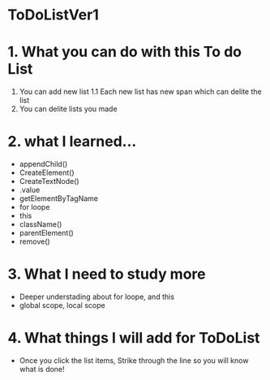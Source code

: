 # ToDoListVer1

# 1. What you can do with this To do List 

1. You can add new list
1.1 Each new list has new span which can delite the list
2. You can delite lists you made 

# 2. what I learned...
- appendChild() 
- CreateElement()
- CreateTextNode()
- .value
- getElementByTagName
- for loope  
- this 
- className()
- parentElement()
- remove()

# 3. What I need to study more
- Deeper understading about for loope, and this
- global scope, local scope 

# 4. What things I will add for ToDoList 
- Once you click the list items, Strike through the line so you will know what is done! 



